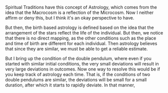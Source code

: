Spiritual Traditions have this concept of Astrology, which comes from the idea that the Macrocosm is a reflection of the Microcosm. Now I neither affirm or deny this, but I think it's an okay perspective to have.

But then, the birth based astrology is defined based on the idea that the arrangement of the stars reflect the life of the individual. But then, we notice that there is no direct mapping, as the other conditions such as the place and time of birth are different for each individual. Then astrology believes that since they are similar, we must be able to get a reliable estimate.

But I bring up the condition of the double pendulum, where even if you started with similar initial conditions, the very small deviations will result in very large deviations in outcomes. Now one way to resolve this would be if you keep track of astrology each time. That is, if the conditions of two double pendulums are similar, the deviations will be small for a small duration, after which it starts to rapidly deviate. In that manner, 